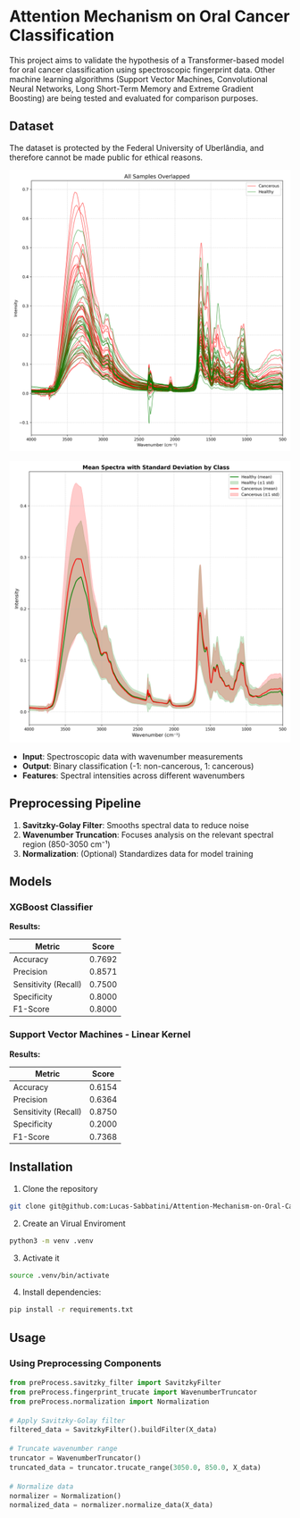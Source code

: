# Attention Mechanism on Oral Cancer Classification


This project aims to validate the hypothesis of a Transformer-based model for oral cancer classification using spectroscopic fingerprint data. Other machine learning algorithms (Support Vector Machines, Convolutional Neural Networks, Long Short-Term Memory and Extreme Gradient Boosting) are being tested and evaluated for comparison purposes.

## Dataset

The dataset is protected by the Federal University of Uberlândia, and therefore cannot be made public for ethical reasons.

![Overview](./ploting/img/all_samples_overlapped.png)

![Mean and Standar Deviation](./ploting/img/mean_std_plot.png)

- **Input**: Spectroscopic data with wavenumber measurements
- **Output**: Binary classification (-1: non-cancerous, 1: cancerous)
- **Features**: Spectral intensities across different wavenumbers

## Preprocessing Pipeline

1. **Savitzky-Golay Filter**: Smooths spectral data to reduce noise
2. **Wavenumber Truncation**: Focuses analysis on the relevant spectral region (850-3050 cm⁻¹)
3. **Normalization**: (Optional) Standardizes data for model training

## Models

### XGBoost Classifier

**Results:**

| Metric              | Score   |
|---------------------|---------|
| Accuracy            | 0.7692  |
| Precision           | 0.8571  |
| Sensitivity (Recall)| 0.7500  |
| Specificity         | 0.8000  |
| F1-Score            | 0.8000  |

### Support Vector Machines - Linear Kernel

**Results:**

| Metric              | Score   |
|---------------------|---------|
| Accuracy            | 0.6154  |
| Precision           | 0.6364  |
| Sensitivity (Recall)| 0.8750  |
| Specificity         | 0.2000  |
| F1-Score            | 0.7368  |


## Installation

1. Clone the repository
```bash
git clone git@github.com:Lucas-Sabbatini/Attention-Mechanism-on-Oral-Cancer-Classification.git
```

2. Create an Virual Enviroment
```bash
python3 -m venv .venv
```

3. Activate it
```bash
source .venv/bin/activate
```

4. Install dependencies:
```bash
pip install -r requirements.txt
```



## Usage

### Using Preprocessing Components

```python
from preProcess.savitzky_filter import SavitzkyFilter
from preProcess.fingerprint_trucate import WavenumberTruncator
from preProcess.normalization import Normalization

# Apply Savitzky-Golay filter
filtered_data = SavitzkyFilter().buildFilter(X_data)

# Truncate wavenumber range
truncator = WavenumberTruncator()
truncated_data = truncator.trucate_range(3050.0, 850.0, X_data)

# Normalize data
normalizer = Normalization()
normalized_data = normalizer.normalize_data(X_data)
```
